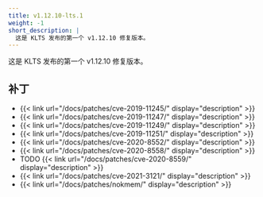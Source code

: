 ```yaml
---
title: v1.12.10-lts.1
weight: -1
short_description: |
  这是 KLTS 发布的第一个 v1.12.10 修复版本。
---
```


这是 KLTS 发布的第一个 v1.12.10 修复版本。

## 补丁

- {{< link url="/docs/patches/cve-2019-11245/" display="description" >}}
- {{< link url="/docs/patches/cve-2019-11247/" display="description" >}}
- {{< link url="/docs/patches/cve-2019-11249/" display="description" >}}
- {{< link url="/docs/patches/cve-2019-11251/" display="description" >}}
- {{< link url="/docs/patches/cve-2020-8552/" display="description" >}}
- {{< link url="/docs/patches/cve-2020-8558/" display="description" >}}
- TODO {{< link url="/docs/patches/cve-2020-8559/" display="description" >}}
- {{< link url="/docs/patches/cve-2021-3121/" display="description" >}}
- {{< link url="/docs/patches/nokmem/" display="description" >}}
